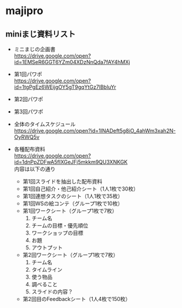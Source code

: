 # majipro
## miniまじ資料リスト
* ミニまじの企画書  
https://drive.google.com/open?id=1EMSeR6GGT6YZm04XDzNnQda7fAY4hMXj
* 第1回パワポ  
https://drive.google.com/open?id=1tgPgEz6WEijgOY5gT9gqYtGz7lBbluYr
* 第2回パワポ

* 第3回パワポ

* 全体のタイムスケジュール  
https://drive.google.com/open?id=1INADeft5g8iO_4ahWm3xah2N-OyRWQ5v
* 各種配布資料  
https://drive.google.com/open?id=1dnPpZDFwA5fIXGeJFj5mkkm9QU3XNKGK  
内容は以下の通り
  * 第1回スライドを抽出した配布資料
  * 第1回自己紹介・他己紹介シート（1人1枚で30枚）
  * 第1回連想タスクのシート（1人1枚で35枚）
  * 第1回WSの絵コンテ（グループ1枚で10枚）
  * 第1回ワークシート（グループ1枚で7枚）
    1. チーム名
    1. チームの目標・優先順位
    1. ワークショップの目標
    1. お題
    1. アウトプット
  * 第2回ワークシート（グループ1枚で7枚）
    1. チーム名
    1. タイムライン
    1. 使う物品
    1. 調べること
    1. スライドの内容？
  * 第2回目のFeedbackシート（1人4枚で150枚）
